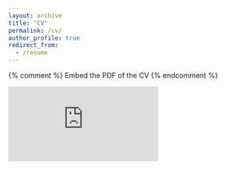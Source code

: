 ```yaml
---
layout: archive
title: "CV"
permalink: /cv/
author_profile: true
redirect_from:
  - /resume
---
```


{% comment %} 
    Embed the PDF of the CV
{% endcomment %}


<embed src="https://github.com/ndjackso/ndjackso.github.io/blob/ba374a2042595628616e3ba7a21cc4e02151afc1/files/nicole_jackson_cv.pdf" type="application/pdf" />

